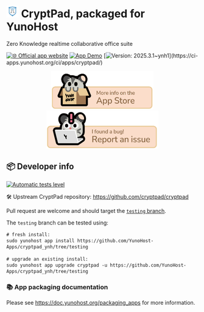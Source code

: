 <!--
N.B.: This README was automatically generated by <https://github.com/YunoHost/apps_tools/blob/main/readme_generator>
It shall NOT be edited by hand.
-->

<h1>
  <img src="https://raw.githubusercontent.com/YunoHost/apps/main/logos/cryptpad.png" width="32px" alt="Logo of CryptPad">
  CryptPad, packaged for YunoHost
</h1>

Zero Knowledge realtime collaborative office suite

[![🌐 Official app website](https://img.shields.io/badge/Official_app_website-darkgreen?style=for-the-badge)](https://cryptpad.fr/)
[![App Demo](https://img.shields.io/badge/App_Demo-blue?style=for-the-badge)](https://cryptpad.fr/)
[![Version: 2025.3.1~ynh1](https://img.shields.io/badge/Version-2025.3.1~ynh1-rgba(0,150,0,1)?style=for-the-badge)](https://ci-apps.yunohost.org/ci/apps/cryptpad/)

<div align="center">
<a href="https://apps.yunohost.org/app/cryptpad"><img height="100px" src="https://github.com/YunoHost/yunohost-artwork/raw/refs/heads/main/badges/neopossum-badges/badge_more_info_on_the_appstore.svg"/></a>
<a href="https://github.com/YunoHost-Apps/cryptpad_ynh/issues"><img height="100px" src="https://github.com/YunoHost/yunohost-artwork/raw/refs/heads/main/badges/neopossum-badges/badge_report_an_issue.svg"/></a>
</div>

## 📦 Developer info

[![Automatic tests level](https://apps.yunohost.org/badge/cilevel/cryptpad)](https://ci-apps.yunohost.org/ci/apps/cryptpad/)

🛠️ Upstream CryptPad repository: <https://github.com/cryptpad/cryptpad>

Pull request are welcome and should target the [`testing` branch](https://github.com/YunoHost-Apps/cryptpad_ynh/tree/testing).

The `testing` branch can be tested using:
```
# fresh install:
sudo yunohost app install https://github.com/YunoHost-Apps/cryptpad_ynh/tree/testing

# upgrade an existing install:
sudo yunohost app upgrade cryptpad -u https://github.com/YunoHost-Apps/cryptpad_ynh/tree/testing
```

### 📚 App packaging documentation

Please see <https://doc.yunohost.org/packaging_apps> for more information.